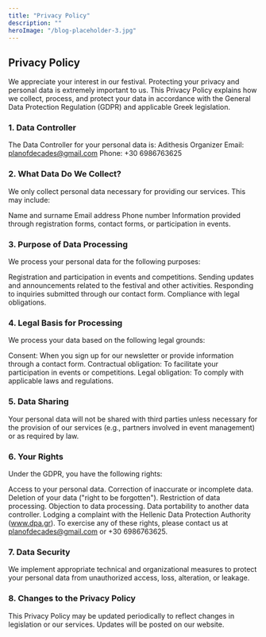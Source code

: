 ```yaml
---
title: "Privacy Policy"
description: ""
heroImage: "/blog-placeholder-3.jpg"
---
```


## Privacy Policy

We appreciate your interest in our festival. Protecting your privacy and personal data is extremely important to us. This Privacy Policy explains how we collect, process, and protect your data in accordance with the General Data Protection Regulation (GDPR) and applicable Greek legislation.

### 1. Data Controller

The Data Controller for your personal data is:
Adithesis Organizer
Email: <planofdecades@gmail.com>
Phone: +30 6986763625

### 2. What Data Do We Collect?

We only collect personal data necessary for providing our services. This may include:

Name and surname
Email address
Phone number
Information provided through registration forms, contact forms, or participation in events.

### 3. Purpose of Data Processing

We process your personal data for the following purposes:

Registration and participation in events and competitions.
Sending updates and announcements related to the festival and other activities.
Responding to inquiries submitted through our contact form.
Compliance with legal obligations.

### 4. Legal Basis for Processing

We process your data based on the following legal grounds:

Consent: When you sign up for our newsletter or provide information through a contact form.
Contractual obligation: To facilitate your participation in events or competitions.
Legal obligation: To comply with applicable laws and regulations.

### 5. Data Sharing

Your personal data will not be shared with third parties unless necessary for the provision of our services (e.g., partners involved in event management) or as required by law.

### 6. Your Rights

Under the GDPR, you have the following rights:

Access to your personal data.
Correction of inaccurate or incomplete data.
Deletion of your data ("right to be forgotten").
Restriction of data processing.
Objection to data processing.
Data portability to another data controller.
Lodging a complaint with the Hellenic Data Protection Authority (www.dpa.gr).
To exercise any of these rights, please contact us at planofdecades@gmail.com or +30 6986763625.

### 7. Data Security

We implement appropriate technical and organizational measures to protect your personal data from unauthorized access, loss, alteration, or leakage.

### 8. Changes to the Privacy Policy

This Privacy Policy may be updated periodically to reflect changes in legislation or our services. Updates will be posted on our website.
